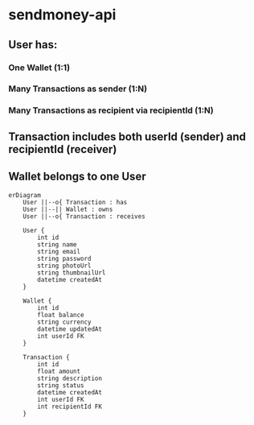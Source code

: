 # sendmoney-api

## User has:
### One Wallet (1:1)
### Many Transactions as sender (1:N)
### Many Transactions as recipient via recipientId (1:N)
## Transaction includes both userId (sender) and recipientId (receiver)
## Wallet belongs to one User

```mermaid
erDiagram
    User ||--o{ Transaction : has
    User ||--|| Wallet : owns
    User ||--o{ Transaction : receives

    User {
        int id
        string name
        string email
        string password
        string photoUrl
        string thumbnailUrl
        datetime createdAt
    }

    Wallet {
        int id
        float balance
        string currency
        datetime updatedAt
        int userId FK
    }

    Transaction {
        int id
        float amount
        string description
        string status
        datetime createdAt
        int userId FK
        int recipientId FK
    }
```